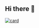 ## Hi there 👋
[![card](https://github-readme-stats.vercel.app/api?username=eshpuff&theme=default&show_icons=true)](https://github.com/anuraghazra/github-readme-stats)

<!--
**eshpuff/eshpuff** is a ✨ _special_ ✨ repository because its `README.md` (this file) appears on your GitHub profile.

Here are some ideas to get you started:

- 🔭 I’m currently working on ...
- 🌱 I’m currently learning ...
- 👯 I’m looking to collaborate on ...
- 🤔 I’m looking for help with ...
- 💬 Ask me about ...
- 📫 How to reach me: ...
- 😄 Pronouns: ...
- ⚡ Fun fact: ...
-->
